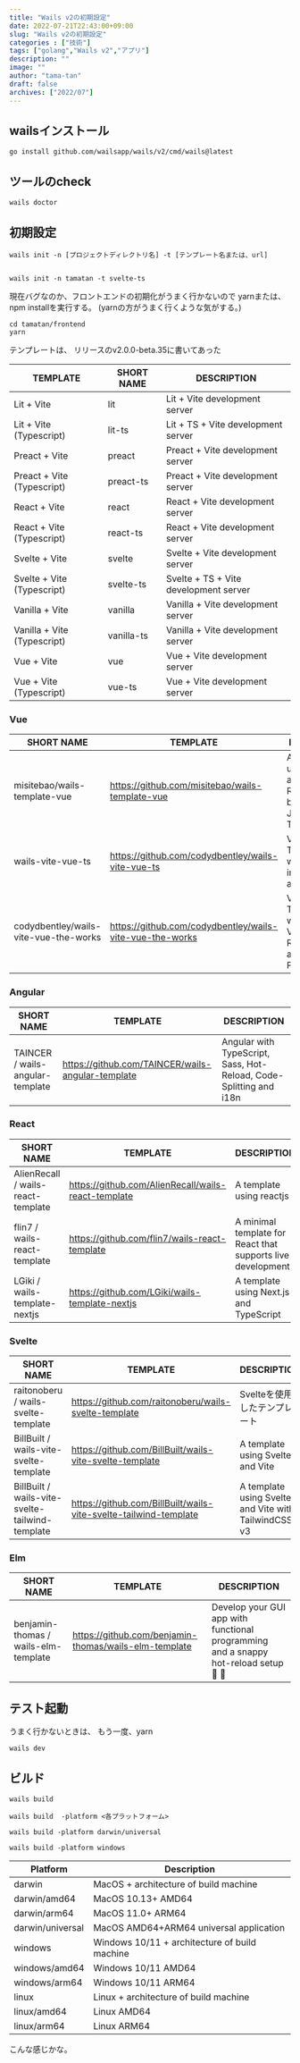 ```yaml
---
title: "Wails v2の初期設定"
date: 2022-07-21T22:43:00+09:00
slug: "Wails v2の初期設定"
categories : ["技術"]
tags: ["golang","Wails v2","アプリ"]
description: ""
image: ""
author: "tama-tan"
draft: false
archives: ["2022/07"]
---
```


## wailsインストール

```
go install github.com/wailsapp/wails/v2/cmd/wails@latest
```

## ツールのcheck
```
wails doctor 
```

## 初期設定


```shell
wails init -n [プロジェクトディレクトリ名] -t [テンプレート名または、url]
```


```shell

wails init -n tamatan -t svelte-ts 
```

現在バグなのか、フロントエンドの初期化がうまく行かないので
yarnまたは、npm installを実行する。
(yarnの方がうまく行くような気がする。)

```
cd tamatan/frontend
yarn
```



テンプレートは、 リリースのv2.0.0-beta.35に書いてあった


| TEMPLATE                    | SHORT NAME | DESCRIPTION                           |
|-----------------------------|------------|---------------------------------------|
| Lit + Vite                  | lit        | Lit + Vite development server         |  
| Lit + Vite (Typescript)     | lit-ts     | Lit + TS + Vite development server    | 
| Preact + Vite               | preact     | Preact + Vite development server      |
| Preact + Vite (Typescript)  | preact-ts  | Preact + Vite development server      |
| React + Vite                | react      | React + Vite development server       |
| React + Vite (Typescript)   | react-ts   | React + Vite development server       |
| Svelte + Vite               | svelte     | Svelte + Vite development server      |
| Svelte + Vite (Typescript)  | svelte-ts  | Svelte + TS + Vite development server |
| Vanilla + Vite              | vanilla    | Vanilla + Vite development server     |
| Vanilla + Vite (Typescript) | vanilla-ts | Vanilla + Vite development server     |
| Vue + Vite                  | vue        | Vue + Vite development server         |   
| Vue + Vite (Typescript)     | vue-ts     | Vue + Vite development server         |


### Vue

| SHORT NAME                            | TEMPLATE                                                 | DESCRIPTION                                                                      |
|---------------------------------------|----------------------------------------------------------|----------------------------------------------------------------------------------|
| misitebao/wails-template-vue          | https://github.com/misitebao/wails-template-vue          | A template using Vite,Vue and Vue-Router(Support both JavaScript and TypeScript) |
| wails-vite-vue-ts                     | https://github.com/codydbentley/wails-vite-vue-ts        | Vue 3 TypeScript with Vite (and instructions to add features)                    |
| codydbentley/wails-vite-vue-the-works | https://github.com/codydbentley/wails-vite-vue-the-works | Vue 3 TypeScript with Vite, Vuex, Vue Router, Sass, and ESLint + Prettier        |

### Angular

| SHORT NAME                       | TEMPLATE                                          | DESCRIPTION                                                        |
|----------------------------------|---------------------------------------------------|--------------------------------------------------------------------|
| TAINCER / wails-angular-template | https://github.com/TAINCER/wails-angular-template | Angular with TypeScript, Sass, Hot-Reload, Code-Splitting and i18n |

### React

| SHORT NAME                         | TEMPLATE                                            | DESCRIPTION                                                 |
|------------------------------------|-----------------------------------------------------|-------------------------------------------------------------|
| AlienRecall / wails-react-template | https://github.com/AlienRecall/wails-react-template | A template using reactjs                                    |
| flin7 / wails-react-template       | https://github.com/flin7/wails-react-template       | A minimal template for React that supports live development |
| LGiki / wails-template-nextjs      | https://github.com/LGiki/wails-template-nextjs      | A template using Next.js and TypeScript                     | 

### Svelte

| SHORT NAME                                      | TEMPLATE                                                         | DESCRIPTION                                          |
|-------------------------------------------------|------------------------------------------------------------------|------------------------------------------------------|
| raitonoberu / wails-svelte-template             | https://github.com/raitonoberu/wails-svelte-template             | Svelteを使用したテンプレート                                    |
| BillBuilt / wails-vite-svelte-template          | https://github.com/BillBuilt/wails-vite-svelte-template          | A template using Svelte and Vite                     |
| BillBuilt / wails-vite-svelte-tailwind-template | https://github.com/BillBuilt/wails-vite-svelte-tailwind-template | A template using Svelte and Vite with TailwindCSS v3 |

### Elm

| SHORT NAME                           | TEMPLATE                                              | DESCRIPTION                                                                          |
|--------------------------------------|-------------------------------------------------------|--------------------------------------------------------------------------------------|
| benjamin-thomas / wails-elm-template | https://github.com/benjamin-thomas/wails-elm-template | Develop your GUI app with functional programming and a snappy hot-reload setup 🎉 🚀 |

## テスト起動

うまく行かないときは、
もう一度、yarn

```
wails dev
```

## ビルド

```
wails build 
```

```
wails build  -platform <各プラットフォーム>
```


```shell
wails build -platform darwin/universal

wails build -platform windows

```

| Platform	        | Description                                    |
|------------------|------------------------------------------------|
| darwin           | 	MacOS + architecture of build machine         |
| darwin/amd64     | 	MacOS 10.13+ AMD64                            |         
| darwin/arm64	    | MacOS 11.0+ ARM64                              |     
| darwin/universal | 	MacOS AMD64+ARM64 universal application       | 
| windows          | 	Windows 10/11 + architecture of build machine |
| windows/amd64	   | Windows 10/11 AMD64                            |
| windows/arm64	   | Windows 10/11 ARM64                            | 
| linux            | 	Linux + architecture of build machine         |
| linux/amd64	     | Linux AMD64                                    |              
| linux/arm64	     | Linux ARM64                                    |            


こんな感じかな。
